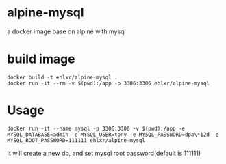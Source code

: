 # alpine-mysql
a docker image base on alpine with mysql

# build image
```
docker build -t ehlxr/alpine-mysql .
docker run -it --rm -v $(pwd):/app -p 3306:3306 ehlxr/alpine-mysql
```

# Usage
```
docker run -it --name mysql -p 3306:3306 -v $(pwd):/app -e MYSQL_DATABASE=admin -e MYSQL_USER=tony -e MYSQL_PASSWORD=dpa\*12d -e MYSQL_ROOT_PASSWORD=111111 ehlxr/alpine-mysql
```

It will create a new db, and set mysql root password(default is 111111)